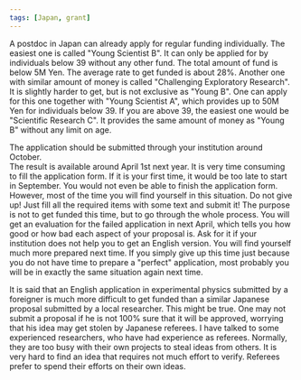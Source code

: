 ```yaml
---
tags: [Japan, grant]
---
```


A postdoc in Japan can already apply for regular funding individually. The 
easiest one is called "Young Scientist B". It can only be applied for by 
individuals below 39 without any other fund. The total amount of fund is below 
5M Yen. The average rate to get funded is about 28%. Another one with similar 
amount of money is called "Challenging Exploratory Research".  It is slightly 
harder to get, but is not exclusive as "Young B". One can apply for this one 
together with "Young Scientist A", which provides up to 50M Yen for individuals 
below 39. If you are above 39, the easiest one would be "Scientific Research 
C". It provides the same amount of money as "Young B" without any limit on age.

The application should be submitted through your institution around October.  
The result is available around April 1st next year. It is very time consuming 
to fill the application form. If it is your first time, it would be too late to 
start in September. You would not even be able to finish the application form.  
However, most of the time you will find yourself in this situation. Do not give 
up! Just fill all the required items with some text and submit it! The purpose 
is not to get funded this time, but to go through the whole process. You will 
get an evaluation for the failed application in next April, which tells you how 
good or how bad each aspect of your proposal is. Ask for it if your institution 
does not help you to get an English version. You will find yourself much more 
prepared next time. If you simply give up this time just because you do not 
have time to prepare a "perfect" application, most probably you will be in 
exactly the same situation again next time.

It is said that an English application in experimental physics submitted by a 
foreigner is much more difficult to get funded than a similar Japanese proposal 
submitted by a local researcher. This might be true. One may not submit a 
proposal if he is not 100% sure that it will be approved, worrying that his 
idea may get stolen by Japanese referees. I have talked to some experienced 
researchers, who have had experience as referees. Normally, they are too busy 
with their own projects to steal ideas from others. It is very hard to find an 
idea that requires not much effort to verify. Referees prefer to spend their 
efforts on their own ideas.

